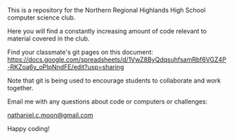 This is a repository for the Northern Regional Highlands High School computer science club.  

Here you will find a constantly increasing amount of code relevant to material covered in the club.  

Find your classmate's git pages on this document:
    https://docs.google.com/spreadsheets/d/1VwZ8ByQdqsuhfsamRbf6VGZ4P-RKZoa6y_oPIpNndFE/edit?usp=sharing


Note that git is being used to encourage students to collaborate and work together.

Email me with any questions about code or computers or challenges:

nathaniel.c.moon@gmail.com


Happy coding!